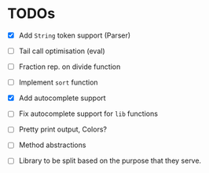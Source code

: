 # TODOs

- [x] Add `String` token support (Parser)
- [ ] Tail call optimisation (eval)
- [ ] Fraction rep. on divide function
- [ ] Implement `sort` function
- [x] Add autocomplete support
- [ ] Fix autocomplete support for `lib` functions
- [ ] Pretty print output, Colors?
- [ ] Method abstractions
- [ ] Library to be split based on the purpose that they serve.
 
